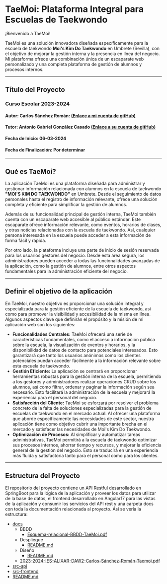 # TaeMoi: Plataforma Integral para Escuelas de Taekwondo

¡Bienvenido a TaeMoi!

TaeMoi es una solución innovadora diseñada específicamente para la escuela de taekwondo **Moi's Kim Do Taekwondo** en Umbrete (Sevilla), con el objetivo de mejorar la gestión interna y la presencia en línea del negocio. Mi plataforma ofrece una combinación única de un escaparate web personalizado y una completa plataforma de gestión de alumnos y procesos internos.

---

## Título del Proyecto

### Curso Escolar 2023-2024

#### Autor: Carlos Sánchez Román: [(Enlace a mi cuenta de gitHub)](https://github.com/csanrom1702)

#### Tutor: Antonio Gabriel González Casado [(Enlace a su cuenta de gitHub)](https://github.com/prof-antonio-gabriel)

#### Fecha de Inicio: 06-03-2024

#### Fecha de Finalización: Por determinar

---

## Qué es TaeMoi?

La aplicación TaeMoi es una plataforma diseñada para administrar y gestionar información relacionada con alumnos en la escuela de taekwondo **"MOI'S KIM DO TAEKWONDO"** en Umbrete. Desde el seguimiento de datos personales hasta el registro de información relevante, ofrece una solución completa y eficiente para simplificar la gestión de alumnos.

Además de su funcionalidad principal de gestión interna, TaeMoi también cuenta con un escaparate web accesible al público estándar. Este escaparate ofrece información relevante, como eventos, horarios de clases, y otras noticias relacionadas con la escuela de taekwondo. Así, cualquier persona interesada en la escuela puede acceder a esta información de forma fácil y rápida.

Por otro lado, la plataforma incluye una parte de inicio de sesión reservada para los usuarios gestores del negocio. Desde esta área segura, los administradores pueden acceder a todas las funcionalidades avanzadas de la aplicación, como la gestión de alumnos, entre otros aspectos fundamentales para la administración eficiente del negocio.

---

## Definir el objetivo de la aplicación

En TaeMoi, nuestro objetivo es proporcionar una solución integral y especializada para la gestión eficiente de la escuela de taekwondo, así como para promover la visibilidad y accesibilidad de la misma en línea. Algunos aspectos clave que definirán el propósito y la misión de mi aplicación web son los siguientes:

- **Funcionalidades Centrales:** TaeMoi ofrecerá una serie de características fundamentales, como el acceso a información pública sobre la escuela, la visualización de eventos y horarios, y la disponibilidad de datos de contacto para potenciales interesados. Esto garantizará que tanto los usuarios anónimos como los clientes potenciales puedan acceder fácilmente a la información relevante sobre esta escuela de taekwondo.
- **Gestión Eficiente:** La aplicación se centrará en proporcionar herramientas robustas para la gestión interna de la escuela, permitiendo a los gestores y administradores realizar operaciones CRUD sobre los alumnos, así como filtrar, ordenar y paginar la información según sea necesario. Esto facilitará la administración de la escuela y mejorará la experiencia para el personal del negocio.
- **Satisfacción del Cliente:** TaeMoi se esforzará por resolver el problema concreto de la falta de soluciones especializadas para la gestión de escuelas de taekwondo en el mercado actual. Al ofrecer una plataforma que aborde específicamente las necesidades de este sector, nuestra aplicación tiene como objetivo cubrir una importante brecha en el mercado y satisfacer las necesidades de Moi's Kim Do Taekwondo.
- **Optimización de Procesos:** Al simplificar y automatizar tareas administrativas, TaeMoi permitirá a la escuela de taekwondo optimizar sus procesos internos, ahorrar tiempo y recursos, y mejorar la eficiencia general de la gestión del negocio. Esto se traducirá en una experiencia más fluida y satisfactoria tanto para el personal como para los clientes.

---

## Estructura del Proyecto

El repositorio del proyecto contiene un API Restful desarrollado en SpringBoot para la lógica de la aplicación y proveer los datos para utilizar de la base de datos, el frontend desarrollado en Angular17 para las vistas de la aplicación y consumir los servicios del API rest y una carpeta docs con toda la documentación relacionada al proyecto. Así se vería la estructura:

- [docs](./docs)
  - BBDD
    - [Esquema-relacional-BBDD-TaeMoi.pdf](./docs/BBDD/Esquema-relacional-BBDD-TaeMoi.pdf)
  - Despliegue
    - [README.md](./docs/Despliegue/README.md)
  - Diseño
    - [README.md](./docs/Diseño/README.md)
  - [2023-2024-IES-ALIXAR-DAW2-Carlos-Sánchez-Román-Taemoi.pdf](./docs/2023-2024-IES-ALIXAR-DAW2-Carlos-Sánchez-Román-Taemoi.pdf)
- [src-api](./src-api/)
- [src-frontend](./src-frontend/)
- [README.md](./README.md)
